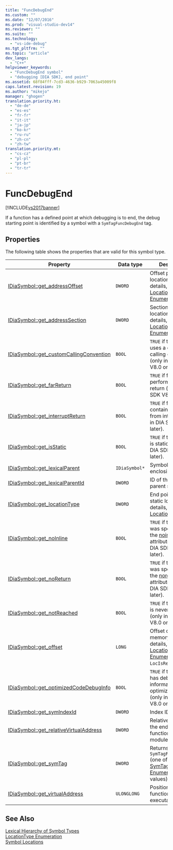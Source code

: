 ```yaml
---
title: "FuncDebugEnd"
ms.custom: ""
ms.date: "12/07/2016"
ms.prod: "visual-studio-dev14"
ms.reviewer: ""
ms.suite: ""
ms.technology: 
  - "vs-ide-debug"
ms.tgt_pltfrm: ""
ms.topic: "article"
dev_langs: 
  - "C++"
helpviewer_keywords: 
  - "FuncDebugEnd symbol"
  - "debugging [DIA SDK], end point"
ms.assetid: 68f84fff-7cd3-4636-b929-7063a45009f8
caps.latest.revision: 19
ms.author: "mikejo"
manager: "ghogen"
translation.priority.ht: 
  - "de-de"
  - "es-es"
  - "fr-fr"
  - "it-it"
  - "ja-jp"
  - "ko-kr"
  - "ru-ru"
  - "zh-cn"
  - "zh-tw"
translation.priority.mt: 
  - "cs-cz"
  - "pl-pl"
  - "pt-br"
  - "tr-tr"
---
```

# FuncDebugEnd
[!INCLUDE[vs2017banner](../../code-quality/includes/vs2017banner.md)]

If a function has a defined point at which debugging is to end, the debug starting point is identified by a symbol with a `SymTagFuncDebugEnd` tag.  
  
## Properties  
 The following table shows the properties that are valid for this symbol type.  
  
|Property|Data type|Description|  
|--------------|---------------|-----------------|  
|[IDiaSymbol::get_addressOffset](../../debugger/debug-interface-access/idiasymbol--get_addressoffset.md)|`DWORD`|Offset part of location; for details, see the [LocationType Enumeration](../../debugger/debug-interface-access/locationtype.md).|  
|[IDiaSymbol::get_addressSection](../../debugger/debug-interface-access/idiasymbol--get_addresssection.md)|`DWORD`|Section part of location; for details, see the [LocationType Enumeration](../../debugger/debug-interface-access/locationtype.md).|  
|[IDiaSymbol::get_customCallingConvention](../../debugger/debug-interface-access/idiasymbol--get_customcallingconvention.md)|`BOOL`|`TRUE` if the function uses a custom calling convention (only in DIA SDK V8.0 or later).|  
|[IDiaSymbol::get_farReturn](../../debugger/debug-interface-access/idiasymbol--get_farreturn.md)|`BOOL`|`TRUE` if function performs a far return (only in DIA SDK V8.0 or later).|  
|[IDiaSymbol::get_interruptReturn](../../debugger/debug-interface-access/idiasymbol--get_interruptreturn.md)|`BOOL`|`TRUE` if function contains a return from interrupt (only in DIA SDK V8.0 or later).|  
|[IDiaSymbol::get_isStatic](../../debugger/debug-interface-access/idiasymbol--get_isstatic.md)|`BOOL`|`TRUE` if the function is static (only in DIA SDK V8.0 or later).|  
|[IDiaSymbol::get_lexicalParent](../../debugger/debug-interface-access/idiasymbol--get_lexicalparent.md)|`IDiaSymbol*`|Symbol for the enclosing function.|  
|[IDiaSymbol::get_lexicalParentId](../../debugger/debug-interface-access/idiasymbol--get_lexicalparentid.md)|`DWORD`|ID of the lexical parent symbol.|  
|[IDiaSymbol::get_locationType](../../debugger/debug-interface-access/idiasymbol--get_locationtype.md)|`DWORD`|End points have static location; for details, see [Symbol Locations](../../debugger/debug-interface-access/symbol-locations.md).|  
|[IDiaSymbol::get_noInline](../../debugger/debug-interface-access/idiasymbol--get_noinline.md)|`BOOL`|`TRUE` if the function was specified with the [noinline](../Topic/noinline.md) attribute (only in DIA SDK V8.0 or later).|  
|[IDiaSymbol::get_noReturn](../../debugger/debug-interface-access/idiasymbol--get_noreturn.md)|`BOOL`|`TRUE` if the function was specified with the [noreturn](../Topic/noreturn.md) attribute (only in DIA SDK V8.0 or later).|  
|[IDiaSymbol::get_notReached](../../debugger/debug-interface-access/idiasymbol--get_notreached.md)|`BOOL`|`TRUE` if the function is never called (only in DIA SDK V8.0 or later).|  
|[IDiaSymbol::get_offset](../../debugger/debug-interface-access/idiasymbol--get_offset.md)|`LONG`|Offset of symbol in memory; for details, see the [LocationType Enumeration](../../debugger/debug-interface-access/locationtype.md), `LocIsRegRel`.|  
|[IDiaSymbol::get_optimizedCodeDebugInfo](../../debugger/debug-interface-access/idiasymbol--get_optimizedcodedebuginfo.md)|`BOOL`|`TRUE` if the function has debug information for optimized code (only in DIA SDK V8.0 or later).|  
|[IDiaSymbol::get_symIndexId](../../debugger/debug-interface-access/idiasymbol--get_symindexid.md)|`DWORD`|Index ID of symbol.|  
|[IDiaSymbol::get_relativeVirtualAddress](../../debugger/debug-interface-access/idiasymbol--get_relativevirtualaddress.md)|`DWORD`|Relative position of the end of this function within its module.|  
|[IDiaSymbol::get_symTag](../../debugger/debug-interface-access/idiasymbol--get_symtag.md)|`DWORD`|Returns `SymTagFuncDebugEnd` (one of the [SymTagEnum Enumeration](../../debugger/debug-interface-access/symtagenum.md) values).|  
|[IDiaSymbol::get_virtualAddress](../../debugger/debug-interface-access/idiasymbol--get_virtualaddress.md)|`ULONGLONG`|Position of this function within the executable image.|  
  
## See Also  
 [Lexical Hierarchy of Symbol Types](../../debugger/debug-interface-access/lexical-hierarchy-of-symbol-types.md)   
 [LocationType Enumeration](../../debugger/debug-interface-access/locationtype.md)   
 [Symbol Locations](../../debugger/debug-interface-access/symbol-locations.md)